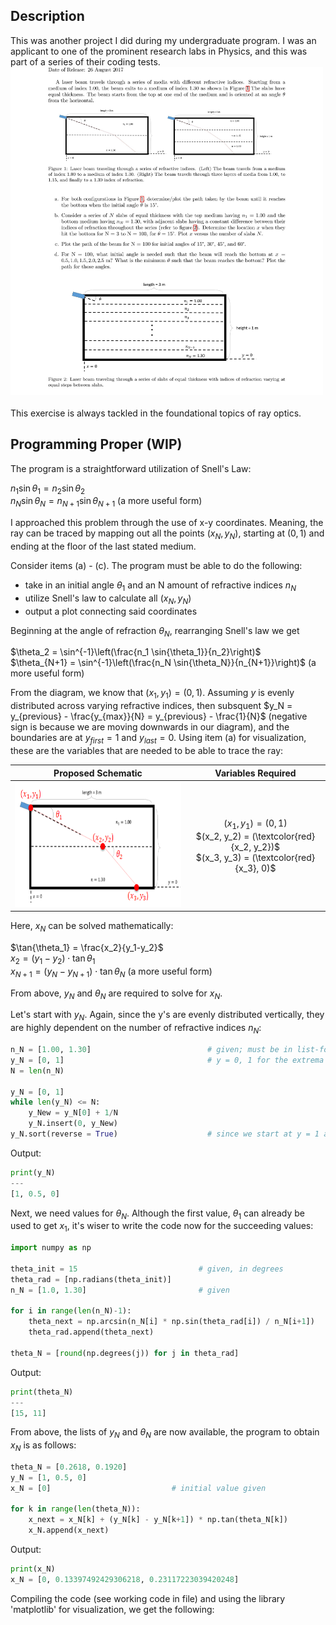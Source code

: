 <h2>Description</h2>
This was another project I did during my undergraduate program. I was an applicant to one of the prominent research labs in Physics, and this was part of a series of their coding tests.<br/>
<kbd>
<img src="Py_Refraction_Problem_Statement.jpg" width="500" height="525">
</kbd>
<br/>
<br/>
This exercise is always tackled in the foundational topics of ray optics.

<h2>Programming Proper (WIP)</h2>
The program is a straightforward utilization of Snell's Law:

$n_1 \sin{\theta_1} = n_2 \sin{\theta_2}$ <br/> $n_N \sin{\theta_N} = n_{N+1} \sin{\theta_{N+1}}$  (a more useful form)

I approached this problem through the use of x-y coordinates. Meaning, the ray can be traced by mapping out all the points $(x_N,y_N)$, starting at $(0,1)$ and ending at the floor of the last stated medium.

Consider items (a) - (c). The program must be able to do the following:
- take in an initial angle $\theta_1$ and an N amount of refractive indices $n_N$
- utilize Snell's law to calculate all $(x_N,y_N)$
- output a plot connecting said coordinates

Beginning at the angle of refraction $\theta_N$, rearranging Snell's law we get

$\theta_2 = \sin^{-1}\left(\frac{n_1 \sin{\theta_1}}{n_2}\right)$ <br/> $\theta_{N+1} = \sin^{-1}\left(\frac{n_N \sin{\theta_N}}{n_{N+1}}\right)$  (a more useful form)

From the diagram, we know that $(x_1, y_1) = (0,1)$. Assuming $y$ is evenly distributed across varying refractive indices, then subsquent $y_N = y_{previous} - \frac{y_{max}}{N} = y_{previous} - \frac{1}{N}$ (negative sign is because we are moving downwards in our diagram), and the boundaries are at $y_{first} = 1$ and $y_{last} = 0$. Using item (a) for visualization, these are the variables that are needed to be able to trace the ray:

Proposed Schematic  |  Variables Required
:------------------:|:------------------:
<img src="approach_1.png" width="370" height="200">  |  $(x_1, y_1) = (0, 1)$ <br/> $(x_2, y_2) = (\textcolor{red}{x_2, y_2})$ <br/> $(x_3, y_3) = (\textcolor{red}{x_3}, 0)$

Here, $x_N$ can be solved mathematically:

$\tan{\theta_1} = \frac{x_2}{y_1-y_2}$ <br/> $x_2 = (y_1-y_2) \cdot \tan{\theta_1}$ <br/> $x_{N+1} = (y_N-y_{N+1}) \cdot \tan{\theta_N}$  (a more useful form)

From above, $y_N$ and $\theta_N$ are required to solve for $x_N$.

Let's start with $y_N$. Again, since the y's are evenly distributed vertically, they are highly dependent on the number of refractive indices $n_N$:

```python
n_N = [1.00, 1.30]                          # given; must be in list-form and in the correct sequence
y_N = [0, 1]                                # y = 0, 1 for the extrema
N = len(n_N)

y_N = [0, 1]
while len(y_N) <= N:
    y_New = y_N[0] + 1/N
    y_N.insert(0, y_New)
y_N.sort(reverse = True)                    # since we start at y = 1 and end at y = 0
```
Output:
```python
print(y_N)
---
[1, 0.5, 0]
```

Next, we need values for $\theta_N$. Although the first value, $\theta_1$ can already be used to get $x_1$, it's wiser to write the code now for the succeeding values:

```python
import numpy as np

theta_init = 15                           # given, in degrees
theta_rad = [np.radians(theta_init)]
n_N = [1.0, 1.30]                         # given

for i in range(len(n_N)-1):
    theta_next = np.arcsin(n_N[i] * np.sin(theta_rad[i]) / n_N[i+1])
    theta_rad.append(theta_next)

theta_N = [round(np.degrees(j)) for j in theta_rad]
```
Output:
```python
print(theta_N)
---
[15, 11]
```

From above, the lists of $y_N$ and $\theta_N$ are now available, the program to obtain $x_N$ is as follows:
```python
theta_N = [0.2618, 0.1920]
y_N = [1, 0.5, 0]
x_N = [0]                           # initial value given

for k in range(len(theta_N)):
    x_next = x_N[k] + (y_N[k] - y_N[k+1]) * np.tan(theta_N[k])
    x_N.append(x_next)
```
Output:
```python
print(x_N)
x_N = [0, 0.13397492429306218, 0.23117223039420248]
```

Compiling the code (see working code in file) and using the library 'matplotlib' for visualization, we get the following:
